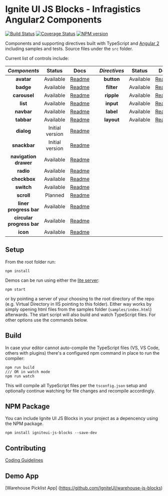 # Ignite UI JS Blocks -  Infragistics Angular2 Components

[![Build Status](https://travis-ci.org/IgniteUI/igniteui-js-blocks.svg?branch=master)](https://travis-ci.org/IgniteUI/igniteui-js-blocks)
[![Coverage Status](https://coveralls.io/repos/github/IgniteUI/igniteui-js-blocks/badge.svg?branch=master)](https://coveralls.io/github/IgniteUI/igniteui-js-blocks?branch=master)
[![NPM version](https://img.shields.io/npm/v/zero-blocks.svg?style=flat)](https://www.npmjs.com/package/zero-blocks)

Components and supporting directives built with TypeScript and [Angular 2](https://angular.io/)
including samples and tests. Source files under the `src` folder.

Current list of controls include:

| *Components*          | Status              | Docs                                                     |     | *Directives*          | Status        | Docs                                                      |
| :-:                   | :-:                 | :-:                                                      | :-: | :-:                   | :-:           | :-:                                                       |
| **avatar**            |           Available | [Readme](https://github.com/IgniteUI/igniteui-js-blocks) |     | **button**            |     Available | [Readme](https://github.com/IgniteUI/igniteui-js-blocks)  |
| **badge**             |           Available | [Readme](https://github.com/IgniteUI/igniteui-js-blocks) |     | **filter**            |     Available | [Readme](https://github.com/IgniteUI/igniteui-js-blocks)  |
| **carousel**          |           Available | [Readme](https://github.com/IgniteUI/igniteui-js-blocks) |     | **ripple**            |     Available | [Readme](https://github.com/IgniteUI/igniteui-js-blocks)  |
| **list**              |           Available | [Readme](https://github.com/IgniteUI/igniteui-js-blocks) |     | **input**             |     Available | [Readme](https://github.com/IgniteUI/igniteui-js-blocks)  |
| **navbar**            |           Available | [Readme](https://github.com/IgniteUI/igniteui-js-blocks) |     | **label**             |     Available | [Readme](https://github.com/IgniteUI/igniteui-js-blocks)  |
| **tabbar**            |           Available | [Readme](https://github.com/IgniteUI/igniteui-js-blocks) |     | **layout**            |     Available | [Readme](https://github.com/IgniteUI/igniteui-js-blocks)  |
| **dialog**            |     Initial version | [Readme](https://github.com/IgniteUI/igniteui-js-blocks/blob/master/src/dialog/README.md) |||           |                                                           |
| **snackbar**          |     Initial version | [Readme](https://github.com/IgniteUI/igniteui-js-blocks/blob/master/src/snackbar/README.md) |||        |                                                           |
| **navigation drawer** |           Available | [Readme](https://github.com/IgniteUI/igniteui-js-blocks) |     |                       |               |                                                           |
| **radio**             |           Available | [Readme](https://github.com/IgniteUI/igniteui-js-blocks) |     |                       |               |                                                           |
| **checkbox**          |           Available | [Readme](https://github.com/IgniteUI/igniteui-js-blocks) |     |                       |               |                                                           |
| **switch**            |           Available | [Readme](https://github.com/IgniteUI/igniteui-js-blocks) |     |                       |               |                                                           |
| **scroll**            |             Planned | [Readme](https://github.com/IgniteUI/igniteui-js-blocks) |     |                       |               |                                                           |
| **liner progress bar**            |             Available | [Readme](https://github.com/IgniteUI/igniteui-js-blocks) |     |                       |               |                                                           |
| **circular progress bar**            |             Available | [Readme](https://github.com/IgniteUI/igniteui-js-blocks) |     |                       |               |                                                           |
| **icon**              |           Available | [Readme](https://github.com/IgniteUI/igniteui-js-blocks/tree/master/src/icon/README.md)|               |                                                           |

## Setup
From the root folder run:

```
npm install
```

Demos can be run using either the [lite server](https://github.com/johnpapa/lite-server):
```
npm start
```
or by pointing a server of your choosing to the root directory of the repo (e.g. Virtual Directory in IIS pointing to this folder).
Either way works by simply opening html files from the samples folder (`samples/index.html`) afterwards.
The start script will also build and watch TypeScript files. For other options use the commands below.

## Build

In case your editor cannot auto-compile the TypeScript files (VS, VS Code, others with plugins)
there's a configured npm command in place to run the compiler:
```
npm run build
/// OR in watch mode
npm run watch
```
This will compile all TypeScript files per the `tsconfig.json` setup and optionally continue watching for
file changes and recompile accordingly.

## NPM Package

You can include Ignite UI JS Blocks in your project as a depencency using the NPM package.

`npm install igniteui-js-blocks --save-dev`

## Contributing
[Coding Guidelines](../../wiki/Coding-guidelines-for-Zero-Blocks)

## Demo App
[Warehouse Picklist App] (https://github.com/IgniteUI/warehouse-js-blocks)
